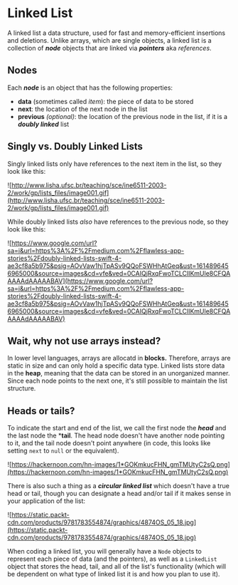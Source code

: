 # Linked List

A linked list a data structure, used for fast and memory-efficient insertions and deletions. Unlike arrays, which are single objects, a linked list is a collection of ***node*** objects that are linked via ***pointers*** aka _references_.

## Nodes
Each ***node*** is an object that has the following properties:
* **data** (sometimes called _item_): the piece of data to be stored
* **next**: the location of the next node in the list
* **previous** _(optional)_: the location of the previous node in the list, if it is a ***doubly linked*** list


## Singly vs. Doubly Linked Lists

Singly linked lists only have references to the next item in the list, so they look like this:

![http://www.lisha.ufsc.br/teaching/sce/ine6511-2003-2/work/gp/lists_files/image001.gif](http://www.lisha.ufsc.br/teaching/sce/ine6511-2003-2/work/gp/lists_files/image001.gif)

While doubly linked lists _also_ have references to the previous node, so they look like this:

![https://www.google.com/url?sa=i&url=https%3A%2F%2Fmedium.com%2Fflawless-app-stories%2Fdoubly-linked-lists-swift-4-ae3cf8a5b975&psig=AOvVaw1hjTpASv9QQoFSWHhAtGeq&ust=1614896456965000&source=images&cd=vfe&ved=0CAIQjRxqFwoTCLCIlKmUle8CFQAAAAAdAAAAABAV](https://www.google.com/url?sa=i&url=https%3A%2F%2Fmedium.com%2Fflawless-app-stories%2Fdoubly-linked-lists-swift-4-ae3cf8a5b975&psig=AOvVaw1hjTpASv9QQoFSWHhAtGeq&ust=1614896456965000&source=images&cd=vfe&ved=0CAIQjRxqFwoTCLCIlKmUle8CFQAAAAAdAAAAABAV)

## Wait, why not use arrays instead?

In lower level languages, arrays are allocatd in **blocks.** Therefore, arrays are static in size and can only hold a specific data type. Linked lists store data in the **heap**, meaning that the data can be stored in an unorganized manner. Since each node points to the next one, it's still possible to maintain the list structure.

## Heads or tails?

To indicate the start and end of the list, we call the first node the ***head*** and the last node the ***tail**. The head node doesn't have another node pointing to it, and the tail node doesn't point anywhere (in code, this looks like setting `next` to `null` or the equivalent).

![https://hackernoon.com/hn-images/1*GOKmkucFHN_gmTMUtyC2sQ.png](https://hackernoon.com/hn-images/1*GOKmkucFHN_gmTMUtyC2sQ.png)

There is also such a thing as a ***circular linked list*** which doesn't have a true head or tail, though you can designate a head and/or tail if it makes sense in your application of the list:

![https://static.packt-cdn.com/products/9781783554874/graphics/4874OS_05_18.jpg](https://static.packt-cdn.com/products/9781783554874/graphics/4874OS_05_18.jpg)

When coding a linked list, you will generally have a `Node` objects to represent each piece of data (and the pointers), as well as a `LinkedList` object that stores the head, tail, and all of the list's functionality (which will be dependent on what type of linked list it is and how you plan to use it).